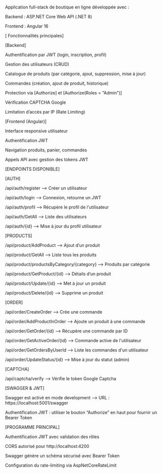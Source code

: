 Application full-stack de boutique en ligne développée avec :

Backend : ASP.NET Core Web API (.NET 8)

 Frontend : Angular 16

[ Fonctionnalités principales]

[Backend]

  Authentification par JWT (login, inscription, profil)
  
  Gestion des utilisateurs (CRUD)
  
  Catalogue de produits (par catégorie, ajout, suppression, mise à jour)
  
  Commandes (création, ajout de produit, historique)
  
  Protection via [Authorize] et [Authorize(Roles = "Admin")]
  
  Vérification CAPTCHA Google

Limitation d’accès par IP (Rate Limiting)

[Frontend (Angular)]

  Interface responsive utilisateur
  
  Authentification JWT
  
  Navigation produits, panier, commandes
  
  Appels API avec gestion des tokens JWT

[ENDPOINTS DISPONIBLE]

  [AUTH]
  
  /api/auth/register --> Créer un utilisateur
  
  
  /api/auth/login --> Connexion, retourne un JWT
  
  
  /api/auth/profil --> Récupère le profil de l'utilisateur
  
  
  /api/auth/GetAll --> Liste des utilisateurs
  
  
  /api/auth/{id} --> Mise à jour du profil utilisateur
  
  [PRODUCTS]
  
  /api/product/AddProduct --> Ajout d’un produit
  
  
  /api/product/GetAll --> Liste tous les produits
  
  
  /api/product/productsByCategory/{category} --> Produits par catégorie
  
  
  /api/product/GetProduct/{id} --> Détails d’un produit
  
  
  /api/product/Update/{id} --> Met à jour un produit
  
  
  /api/product/Delete/{id} --> Supprime un produit

[ORDER]

/api/order/CreateOrder --> Crée une commande


/api/order/AddProductInOrder --> Ajoute un produit à une commande


/api/order/GetOrder/{id} --> Récupère une commande par ID


/api/order/GetActiveOrder/{id} --> Commande active de l'utilisateur


/api/order/GetOrdersByUserId --> Liste les commandes d'un utilisateur


/api/order/UpdateStatus/{id} --> Mise à jour du statut (admin)

[CAPTCHA]

/api/captcha/verify --> Vérifie le token Google Captcha


[SWAGGER & JWT]

Swagger est activé en mode development  --> URL : https://localhost:5001/swagger

Authentification JWT : utiliser le bouton “Authorize” en haut pour fournir un Bearer Token

[PROGRAMME PRINCIPAL]

Authentification JWT avec validation des rôles

CORS autorisé pour http://localhost:4200

Swagger génère un schéma sécurisé avec Bearer Token

Configuration du rate-limiting via AspNetCoreRateLimit
